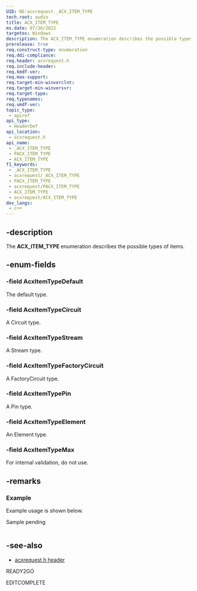 ```yaml
---
UID: NE:acxrequest._ACX_ITEM_TYPE
tech.root: audio
title: ACX_ITEM_TYPE
ms.date: 07/26/2022
targetos: Windows
description: The ACX_ITEM_TYPE enumeration describes the possible types of items.
prerelease: true
req.construct-type: enumeration
req.ddi-compliance: 
req.header: acxrequest.h
req.include-header: 
req.kmdf-ver: 
req.max-support: 
req.target-min-winverclnt: 
req.target-min-winversvr: 
req.target-type: 
req.typenames: 
req.umdf-ver: 
topic_type:
 - apiref
api_type:
 - HeaderDef
api_location:
 - acxrequest.h
api_name:
 - _ACX_ITEM_TYPE
 - PACX_ITEM_TYPE
 - ACX_ITEM_TYPE
f1_keywords:
 - _ACX_ITEM_TYPE
 - acxrequest/_ACX_ITEM_TYPE
 - PACX_ITEM_TYPE
 - acxrequest/PACX_ITEM_TYPE
 - ACX_ITEM_TYPE
 - acxrequest/ACX_ITEM_TYPE
dev_langs:
 - c++
---
```


## -description

The **ACX_ITEM_TYPE** enumeration describes the possible types of items.

## -enum-fields

### -field AcxItemTypeDefault

The default type.

### -field AcxItemTypeCircuit

A Circuit type.

### -field AcxItemTypeStream

A Stream type.

### -field AcxItemTypeFactoryCircuit

A FactoryCircuit type.

### -field AcxItemTypePin

A Pin type.

### -field AcxItemTypeElement

An Element type.

### -field AcxItemTypeMax

For internal validation, do not use.

## -remarks

### Example

Example usage is shown below.

Sample pending

```cpp

```

## -see-also

- [acxrequest.h header](index.md)

READY2GO

EDITCOMPLETE
